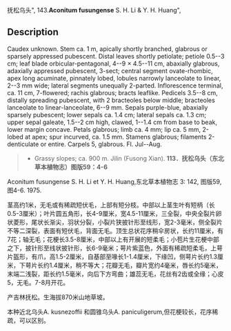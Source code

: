 抚松乌头",
143.**Aconitum fusungense** S. H. Li & Y. H. Huang",

## Description
Caudex unknown. Stem ca. 1 m, apically shortly branched, glabrous or sparsely appressed pubescent. Distal leaves shortly petiolate; petiole 0.5--3 cm; leaf blade orbicular-pentagonal, 4--9 × 4.5--11 cm, abaxially glabrous, adaxially appressed pubescent, 3-sect; central segment ovate-rhombic, apex long acuminate, pinnately lobed, lobules narrowly lanceolate to linear, 2--3 mm wide; lateral segments unequally 2-parted. Inflorescence terminal, ca. 11 cm, 7-flowered; rachis glabrous; bracts leaflike. Pedicels 3.5--8 cm, distally spreading pubescent, with 2 bracteoles below middle; bracteoles lanceolate to linear-lanceolate, 6--9 mm. Sepals purple-blue, abaxially sparsely pubescent; lower sepals ca. 1.4 cm; lateral sepals ca. 1.3 cm; upper sepal galeate, 1.5--2 cm high, clawed, 1--1.4 cm from base to beak, lower margin concave. Petals glabrous; limb ca. 4 mm; lip ca. 5 mm, 2-lobed at apex; spur incurved, ca. 1.5 mm. Stamens glabrous; filaments 2-denticulate or entire. Carpels 5, glabrous. Fl. Jul--Aug.

> * Grassy slopes; ca. 900 m. Jilin (Fusong Xian).
**113．抚松乌头（东北草本植物志）图版59：4-6**

Aconitum fusungense S. H. Li et Y. H. Huang,东北草本植物志 3: 142, 图版59, 图4-6. 1975.

茎高约1米，无毛或有稀疏短伏毛，上部有短分枝。中部以上茎生叶有短柄（长0.5-3厘米）；叶片圆五角形，长4-9厘米，宽4.5-11厘米，三全裂，中央全裂片卵状菱形，尾状长渐尖，羽状分裂，小裂片狭披针形至线形，宽2-3毫米，侧全裂片不等二深裂，表面有短伏毛，背面无毛。顶生总状花序稍伞房状，长约11厘米，有7花；轴无毛；花梗长3.5-8厘米，中部以上有开展的短柔毛；小苞片生花梗中部之下，披针形至线状披针形，长6-9毫米；萼片紫蓝色，外面有稀疏短柔毛，上萼片盔形，有爪，高1.5-2厘米，自基部至喙长1-1.4厘米，下缘凹，侧萼片长约1.3厘米，下萼片长约1.4厘米，稍不等大；花瓣无毛，瓣片宽约4毫米，唇长约5毫米，末端二浅裂，距长约1.5毫米，向后下方弯曲；雄蕊无毛，花丝有2齿或全缘；心皮5，无毛。7-8月开花。

产吉林抚松。生海拔870米山地草坡。

本种近北乌头A. kusnezoffii 和圆锥乌头A. paniculigerum,但花梗较长，花序稀疏，可以区别。
